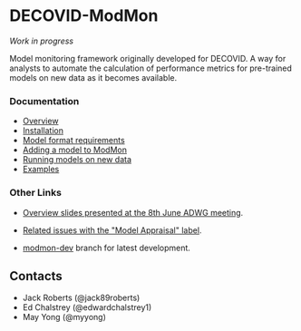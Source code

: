# DECOVID-ModMon

_Work in progress_

Model monitoring framework originally developed for DECOVID. A way for analysts to automate the calculation of performance metrics for pre-trained models on new data as it becomes available.

### Documentation

- [Overview](docs/README.md)
- [Installation](docs/installation.md)
- [Model format requirements](docs/project_structure.md)
- [Adding a model to ModMon](docs/model_submission.md)
- [Running models on new data](docs/run_models.md)
- [Examples](examples/README.md)

### Other Links

- [Overview slides presented at the 8th June ADWG meeting](https://github.com/alan-turing-institute/DECOVID-dataaccess/blob/master/monitor/notes/20200608_MonitoringOverview_ADWG.pdf).

- [Related issues with the "Model Appraisal" label](https://github.com/alan-turing-institute/DECOVID-dataaccess/issues?q=is%3Aopen+is%3Aissue+label%3A%22Model+Appraisal%22).

- [modmon-dev](https://github.com/alan-turing-institute/DECOVID-dataaccess/tree/modmon-dev) branch for latest development.

## Contacts

- Jack Roberts (@jack89roberts)
- Ed Chalstrey (@edwardchalstrey1)
- May Yong (@myyong)
